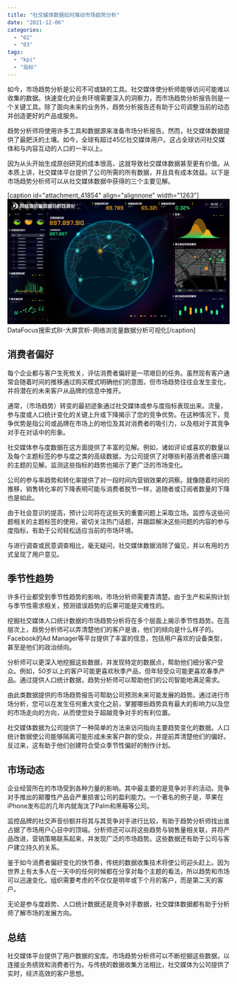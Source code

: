 ```yaml
---
title: "社交媒体数据如何推动市场趋势分析"
date: "2021-12-06"
categories: 
  - "02"
  - "03"
tags: 
  - "kpi"
  - "指标"
---
```


如今，市场趋势分析是公司不可或缺的工具。社交媒体使分析师能够访问可能难以收集的数据。快速变化的业务环境需要深入的洞察力，而市场趋势分析报告则是一个关键工具。除了面向未来的业务外，趋势分析报告还有助于公司调整当前的动态并创造更好的产品或服务。

趋势分析师将使用许多工具和数据源来准备市场分析报告。然而，社交媒体数据提供了最肥沃的土壤。如今，全球有超过45亿社交媒体用户。这占全球访问社交媒体和与内容互动的人口的一半以上。

因为从头开始生成原创研究的成本很高，这就导致社交媒体数据甚至更有价值。从本质上讲，社交媒体平台提供了公司所需的所有数据，并且具有成本效益。以下是市场趋势分析师可以从社交媒体数据中获得的三个主要见解。

\[caption id="attachment\_41854" align="alignnone" width="1263"\]![DataFocus搜索式BI-大屏赏析-网络浏览量数据分析可视化](images/12.png) DataFocus搜索式BI-大屏赏析-网络浏览量数据分析可视化\[/caption\]

## 消费者偏好

每个企业都与客户生死攸关，评估消费者偏好是一项艰巨的任务。虽然现有客户通常会随着时间的推移通过购买模式明确他们的意图，但市场趋势往往会发生变化，并将潜在的未来客户从品牌的信息中推开。

通常，（市场趋势）转变的最初迹象通过社交媒体或参与度指标表现出来。流量，参与度或人口统计变化的关键上升或下降揭示了您的竞争优势。在这种情况下，竞争优势是指公司或品牌在市场上的地位及其对消费者的吸引力，以及相对于其竞争对手在对话中的形象。

社交媒体参与度数据在这方面提供了丰富的见解。例如，诸如评论或喜欢的数量以及每个主题标签的参与度之类的高级数据，为公司提供了对哪些利基消费者感兴趣的主题的见解。监测这些指标的趋势也揭示了更广泛的市场变化。

公司的参与率趋势和转化率提供了对一段时间内营销效果的洞察。就像随着时间的推移，销售转化率的下降表明可能与消费者脱节一样，追随者或订阅者数量的下降也是如此。

由于社会意识的提高，预计公司将在这些天的重要问题上采取立场。监控与这些问题相关的主题标签的使用，密切关注热门话题，并跟踪解决这些问题的内容的参与度指标，有助于公司轻松适应当前的市场环境。

与进行调查或民意调查相比，毫无疑问，社交媒体数据消除了偏见，并以有用的方式呈现了用户意见。

## 季节性趋势

许多行业都受到季节性趋势的影响，市场分析师需要弄清楚。由于生产和采购计划与季节性需求相关，预测错误趋势的后果可能是灾难性的。

挖掘社交媒体人口统计数据的市场趋势分析将在多个层面上揭示季节性趋势。在高层次上，趋势分析师可以弄清楚他们的客户是谁，他们的倾向是什么样子的。Facebook的Ad Manager等平台提供了丰富的信息，包括用户喜欢的设备类型，甚至是他们的政治倾向。

分析师可以更深入地挖掘这些数据，并发现特定的数据点，帮助他们细分客户受众。例如，50岁以上的客户可能更喜欢秋季产品，但年轻受众可能更喜欢春季产品。通过提供人口统计数据，趋势分析师可以帮助他们的公司智能地满足需求。

由此类数据提供的市场趋势报告可帮助公司预测未来可能发展的趋势。通过进行市场分析，您可以在发生任何重大变化之前，掌握哪些趋势具有最大的影响力以及您的市场走向的方向，从而使您处于超越竞争对手的有利位置。

社交媒体数据为公司提供了一种简单的方法来访问指向主要趋势变化的数据。人口统计数据使公司能够隔离可能形成未来客户群的受众，并提前弄清楚他们的偏好。反过来，这有助于他们创建符合受众季节性偏好的制作计划。

## 市场动态

企业经营所在的市场受到各种力量的影响。其中最主要的是竞争对手的活动。竞争对手推出的颠覆性产品会严重损害公司的盈利能力。一个著名的例子是，苹果在iPhone发布后的几年内就淘汰了Palm和黑莓等公司。

监控品牌的社交声音份额并将其与其竞争对手进行比较，有助于趋势分析师找出谁占据了市场用户心目中的顶端。分析师还可以将这些趋势与销售量相关联，并将产品改进，营销策略联系起来，并发现广泛的市场趋势。这些数据还有助于公司与客户建立持久的关系。

鉴于如今消费者偏好变化的快节奏，传统的数据收集技术将使公司迎头赶上。因为世界上有太多人在一天中的任何时候都在分享对每个主题的看法，所以趋势和市场可以迅速变化。组织需要考虑的不仅仅是明年或下个月的客户，而是第二天的客户。

无论是参与度趋势、人口统计数据还是竞争对手数据，社交媒体数据都有助于分析师了解市场的发展方向。

## 总结

社交媒体平台提供了用户数据的宝库。市场趋势分析师可以不断挖掘这些数据，以连接业务绩效和消费者行为。与传统的数据收集方法相比，社交媒体为公司提供了实时，经济高效的客户思想。
